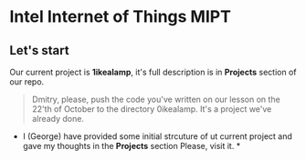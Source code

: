 # Intel Internet of Things MIPT

## Let's start

Our current project is **1ikealamp**, it's full description is in **Projects** section of our repo.

> Dmitry, please, push the code you've written on our lesson on the 22'th of October to the directory 0ikealamp. It's a project we've already done.


* I (George) have provided some initial strcuture of ut current project and gave my thoughts in the **Projects** section Please, visit it. *
